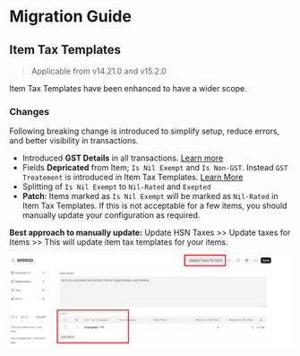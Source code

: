 # Migration Guide

## Item Tax Templates

> Applicable from v14.21.0 and v15.2.0

Item Tax Templates have been enhanced to have a wider scope.

### Changes

Following breaking change is introduced to simplify setup, reduce errors, and better visibility in transactions.

- Introduced <strong>GST Details</strong> in all transactions. [Learn more](../configuration/sales_transaction.md#gst-details)
- Fields <strong>Depricated</strong> from Item; `Is Nil Exempt` and `Is Non-GST`. Instead `GST Treatement` is introduced in Item Tax Templates. [Learn More](../configuration/gst_setup.md#item-tax-templates)
- Splitting of `Is Nil Exempt` to `Nil-Rated` and `Exepted`
- <strong>Patch</strong>: Items marked as `Is Nil Exempt` will be marked as `Nil-Rated` in Item Tax Templates. If this is not acceptable for a few items, you should manually update your configuration as required.

<strong>Best approach to manually update:</strong>
Update HSN Taxes >> Update taxes for Items >> This will update item tax templates for your items.

![Update HSN Taxes](./assets/migration_guide_update_taxes.png)
